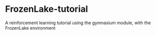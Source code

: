 # FrozenLake-tutorial
A reinforcement learning tutorial using the gymnasium module, with the FrozenLake environment
